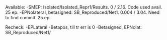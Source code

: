 Available:
-SMEP: Isolated/Isolated_Repr1/Results. 0 / 2.16. Code used avail. 25 ep.
-EPNolateral, betasigned: SB_Reproduced/Net1. 0.004 / 3.04. Need to find commit. 25 ep. 


Recheck:
-EPLateral
-Betapos, till tr err is 0
-Betasigned, EPNolat: SB_Reproduced/Net1/
